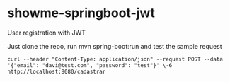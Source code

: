# showme-springboot-jwt

User registration with JWT

Just clone the repo, run mvn spring-boot:run and test the sample request

```
curl --header "Content-Type: application/json" --request POST --data '{"email": "davi@test.com", "password": "test"}' \-6 http://localhost:8080/cadastrar
```